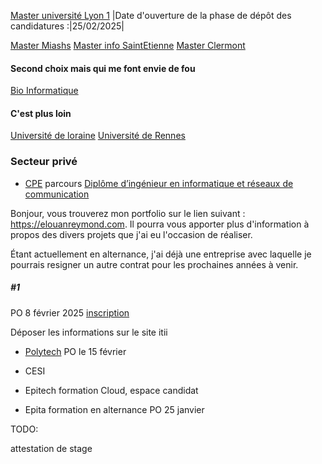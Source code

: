 [Master université Lyon 1](https://www.monmaster.gouv.fr/master/universite-lyon-i/informatique-51?q=informatique&position=9&layout=1)
|Date d'ouverture de la phase de dépôt des candidatures :|25/02/2025|

[Master Miashs](https://www.monmaster.gouv.fr/master/universite-lyon-ii/mathematiques-et-informatique-appliquees-aux-sciences-humaines-et-sociales-miashs-3?institution=%2AUniversit%C3%A9%20Lumi%C3%A8re%20Lyon%202%2A&p=5&position=58&layout=1)
[Master info SaintEtienne](https://www.monmaster.gouv.fr/master/universite-de-saint-etienne/informatique-53?q=informatique&localisation%5Bvalue%5D=LYON%20%2869000%29&localisation%5Bdistance%5D=100&position=5&layout=1)
[Master Clermont](https://www.monmaster.gouv.fr/master/universite-clermont-auvergne-1/informatique-69?q=informatique&position=10&layout=1)

#### Second choix mais qui me font envie de fou
[Bio Informatique](https://www.monmaster.gouv.fr/master/universite-lyon-i/bio-informatique-5?q=informatique&localisation%5Bvalue%5D=LYON%20%2869000%29&localisation%5Bdistance%5D=10&position=4&layout=1)

#### C'est plus loin
[Université de loraine](https://www.monmaster.gouv.fr/master/universite-de-lorraine/informatique-28?q=informatique&p=2&position=12&layout=1)
[Université de Rennes](https://www.monmaster.gouv.fr/master/universite-de-rennes/informatique-19?q=informatique%20devops&layout=1&position=0)

### Secteur privé
- [CPE](https://www.cpe.fr/) parcours [Diplôme d’ingénieur en informatique et réseaux de communication](https://www.cpe.fr/formation-numerique/ingenieur-informatique-reseaux/)

Bonjour, vous trouverez mon portfolio sur le lien suivant : https://elouanreymond.com. Il pourra vous apporter plus d'information à propos des divers projets que j'ai eu l'occasion de réaliser. 

Étant actuellement en alternance, j'ai déjà une entreprise avec laquelle je pourrais resigner un autre contrat pour les prochaines années à venir.

  ##### #1
PO 8 février 2025 [inscription](https://events.studizz.fr/link/678901509daaf1d32069e9d5)

Déposer les informations sur le site itii

  
- [Polytech](https://polytech.univ-lyon1.fr/)
PO le 15 février


- CESI

- Epitech formation Cloud, espace candidat
- Epita formation en alternance PO 25 janvier

TODO: 

attestation de stage
